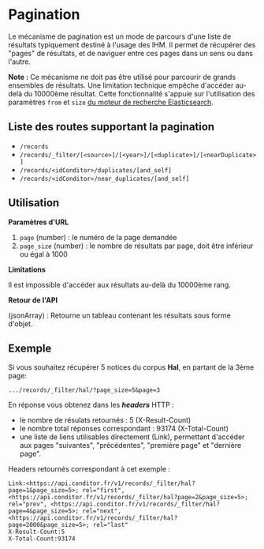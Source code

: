 # Pagination

Le mécanisme de pagination est un mode de parcours d'une liste de résultats typiquement destiné à l'usage des IHM. Il permet de récupérer des "pages" de résultats, et de naviguer entre ces pages dans un sens ou dans l'autre. 

**Note :** Ce mécanisme ne doit pas être utilisé pour parcourir de grands ensembles de résultats. Une limitation technique empêche d'accéder au-delà du 10000ème résultat. Cette fonctionnalité s'appuie sur l'utilisation des paramètres `from` et `size` [du moteur de recherche Elasticsearch](https://www.elastic.co/guide/en/elasticsearch/reference/6.x/search-request-from-size.html).

## Liste des routes supportant la pagination

- `/records`
- `/records/_filter/[<source>]/[<year>]/[<duplicate>]/[<nearDuplicate>]`
- `/records/<idConditor>/duplicates/[and_self]`
- `/records/<idConditor>/near_duplicates/[and_self]`


## Utilisation

**Paramètres d'URL**

1. `page` (number) : le numéro de la page demandée
2. `page_size` (number) : le nombre de résultats par page, doit être inférieur ou égal à 1000 

**Limitations**

Il est impossible d'accéder aux résultats au-delà du 10000ème rang.

**Retour de l'API**

(jsonArray) : Retourne un tableau contenant les résultats sous forme d'objet.

## Exemple

Si vous souhaitez récupérer 5 notices du corpus **Hal**, en partant de la 3ème page:

```url
.../records/_filter/hal/?page_size=5&page=3
```

En réponse vous obtenez dans les ***headers*** HTTP :

- le nombre de résulats retournés : 5 (X-Result-Count) 
- le nombre total réponses correspondant : 93174 (X-Total-Count)
- une liste de liens utilisables directement (Link), permettant d'accéder aux pages "suivantes", "précédentes", "première page" et "dernière page".

Headers retournés correspondant à cet exemple :

```Headers
Link:<https://api.conditor.fr/v1/records/_filter/hal?page=1&page_size=5>; rel="first", <https://api.conditor.fr/v1/records/_filter/hal?page=2&page_size=5>; rel="prev", <https://api.conditor.fr/v1/records/_filter/hal?page=4&page_size=5>; rel="next", <https://api.conditor.fr/v1/records/_filter/hal?page=2000&page_size=5>; rel="last"
X-Result-Count:5
X-Total-Count:93174
```

